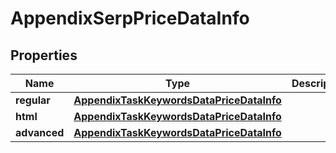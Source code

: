 

# AppendixSerpPriceDataInfo


## Properties

| Name | Type | Description | Notes |
|------------ | ------------- | ------------- | -------------|
|**regular** | [**AppendixTaskKeywordsDataPriceDataInfo**](AppendixTaskKeywordsDataPriceDataInfo.md) |  |  [optional] |
|**html** | [**AppendixTaskKeywordsDataPriceDataInfo**](AppendixTaskKeywordsDataPriceDataInfo.md) |  |  [optional] |
|**advanced** | [**AppendixTaskKeywordsDataPriceDataInfo**](AppendixTaskKeywordsDataPriceDataInfo.md) |  |  [optional] |



